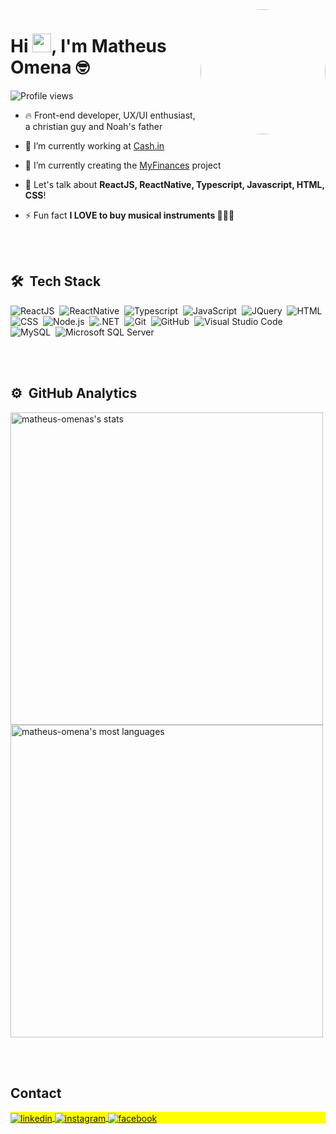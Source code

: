 <img align="right" height="200em" src="https://avatar-management--avatars.us-west-2.prod.public.atl-paas.net/62791860f29dcb0068f7f794/8dd61b79-67ce-4d18-8ea0-3e45e3aab8bc/128" style="border-radius:510px"/>
<h1 align="left">Hi <img src="https://raw.githubusercontent.com/kaueMarques/kaueMarques/master/hi.gif" height="30px">, I'm Matheus Omena 🤓</h1>
<p align="left"> <img src="https://komarev.com/ghpvc/?username=matheus-omena&color=yellow" alt="Profile views" /> </p>

- 🔥 Front-end developer, UX/UI enthusiast, a christian guy and Noah's father

- 🔭 I’m currently working at [Cash.in](https://www.cashin.com.br/)

- 🌱 I’m currently creating the [MyFinances](https://github.com/matheus-omena/my-finances-webui/tree/master/web-ui) project

- 💬 Let's talk about **ReactJS, ReactNative, Typescript, Javascript, HTML, CSS**!

- ⚡ Fun fact **I LOVE to buy musical instruments 🎸🎹🎤**



<br><br>

## 🛠 &nbsp;Tech Stack

![ReactJS](https://img.shields.io/badge/-ReactJS-05122A?style=flat&logo=react)&nbsp;
![ReactNative](https://img.shields.io/badge/-ReactNative-05122A?style=flat&logo=react)&nbsp;
![Typescript](https://img.shields.io/badge/-Typescript-05122A?style=flat&logo=typescript)&nbsp;
![JavaScript](https://img.shields.io/badge/-JavaScript-05122A?style=flat&logo=javascript)&nbsp;
![JQuery](https://img.shields.io/badge/-JQuery-05122A?style=flat&logo=jquery)&nbsp;
![HTML](https://img.shields.io/badge/-HTML-05122A?style=flat&logo=HTML5)&nbsp;
![CSS](https://img.shields.io/badge/-CSS-05122A?style=flat&logo=CSS3&logoColor=1572B6)&nbsp;
![Node.js](https://img.shields.io/badge/-Node.js-05122A?style=flat&logo=node.js)&nbsp;
![.NET](https://img.shields.io/badge/-.NET-05122A?style=flat&logo=dotnet)&nbsp;
![Git](https://img.shields.io/badge/-Git-05122A?style=flat&logo=git)&nbsp;
![GitHub](https://img.shields.io/badge/-GitHub-05122A?style=flat&logo=github)&nbsp;
![Visual Studio Code](https://img.shields.io/badge/-Visual%20Studio%20Code-05122A?style=flat&logo=visual-studio-code&logoColor=007ACC)&nbsp;
![MySQL](https://img.shields.io/badge/-MySQL-05122A?style=flat&logo=mysql)&nbsp;
![Microsoft SQL Server](https://img.shields.io/badge/-Microsoft%20SQL%20Server-05122A?style=flat&logo=microsoftsqlserver)&nbsp;

<br><br>

## ⚙️ &nbsp;GitHub Analytics

<p align="left">
<img width="500em" src="https://github-readme-stats.vercel.app/api?username=matheus-omena&show_icons=true&theme=vision-friendly-dark" alt="matheus-omenas's stats"/>
<img width="500em" src="https://github-readme-stats.vercel.app/api/top-langs/?username=matheus-omena&layout=compact&theme=vision-friendly-dark" alt="matheus-omena's most languages"/>
</p>


<br><br>

## Contact

<p align="left" style="background:yellow">
<a href="https://www.linkedin.com/in/matheus-omena/" target="_blank" norefer>
  <img align="center" src="https://img.shields.io/badge/-Linkedin-05122A?style=flat&logo=linkedin" alt="linkedin"/>
</a>
<a href="https://www.instagram.com/omatheusomena/" target="_blank">
 <img align="center" src="https://img.shields.io/badge/-Instagram-05122A?style=flat&logo=instagram" alt="instagram"/>
</a>
<a href="https://www.facebook.com/matheus.omena.16/" target="_blank">
 <img align="center" src="https://img.shields.io/badge/-Facebook-05122A?style=flat&logo=facebook" alt="facebook"/>
</a>
</p>
